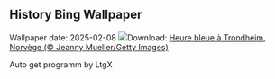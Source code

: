 ## History Bing Wallpaper
Wallpaper date: 2025-02-08
![](https://www.bing.com/th?id=OHR.BlueNorway_FR-CA3240346092_UHD.jpg&w=1000)Download: [Heure bleue à Trondheim, Norvège (© Jeanny Mueller/Getty Images)](https://www.bing.com/th?id=OHR.BlueNorway_FR-CA3240346092_UHD.jpg)

Auto get programm by LtgX
